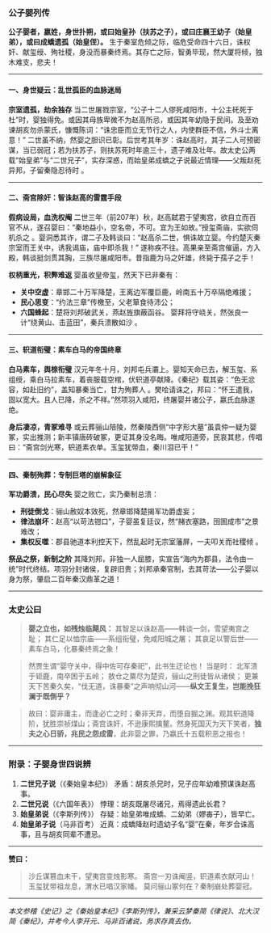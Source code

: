 ### **公子婴列传**

**公子婴者，嬴姓，身世扑朔，或曰始皇孙（扶苏之子），或曰庄襄王幼子（始皇弟），或曰成蟜遗孤（始皇侄）。** 生于秦室危倾之际，临危受命四十六日，诛权奸、献玺绶、殉社稷，身没而暴秦终焉。其存亡之际，智勇毕现，然大厦将倾，独木难支，悲夫！

------

#### **一、身世疑云：乱世孤臣的血脉迷局**

**宗室遗孤，劫余独存**
 当二世屠戮宗室，“公子十二人僇死咸阳市，十公主矺死于杜”时，婴独得免。或因其母族卑微不为赵高所忌，或因其年幼隐于民间。及至劝谏胡亥勿杀蒙氏，慷慨陈词：“诛忠臣而立无节行之人，内使群臣不信，外斗士离意！” 二世虽不纳，然婴之胆识已彰。后世考其年岁：诛赵高时，其子二人可预密谋，当已弱冠；若为扶苏子，则扶苏死时年逾三十，遗子难及壮年。故太史公两载“始皇弟”与“二世兄子”，实存深惑，而始皇弟成蟜之子说最近情理——父叛赵死异邦，子留秦隐忍待时 。

------

#### **二、斋宫除奸：智诛赵高的雷霆手段**

**假病设局，血洗权阉**
 二世三年（前207年）秋，赵高弑君于望夷宫，欲自立而百官不从，遂召婴曰：“秦地益小，空名帝，不可。宜为王如故。”授玺斋庙，实欲伺机杀之 。婴洞悉其诈，谓二子及韩谈曰：“赵高杀二世，惧诛故立婴。今约楚灭秦宗室而王关中，诱我谒庙，庙中即杀我！” 遂称疾不往。高果亲至斋宫催逼，方入殿，韩谈挺剑贯其胸，三族尽屠咸阳市。昔指鹿为马之奸雄，终毙于孺子之手！

**权柄重光，积弊难返**
 婴虽收皇帝玺，然天下已非秦有：

- **关中空虚**：章邯二十万军降楚，王离边军覆巨鹿，岭南五十万卒隔绝难援；
- **民心思变**：“约法三章”传檄至，父老箪食待沛公；
- **六国蜂起**：楚将刘邦破武关，燕赵旌旗蔽函谷。
   婴拜将守峣关，然张良一计“绕黄山、击蓝田”，秦兵溃散如沙 。

------

#### **三、轵道衔璧：素车白马的帝国终章**

**白马素车，舆榇衔璧**
 汉元年冬十月，刘邦屯兵灞上。婴知天命已去，解玉玺、系组绶，乘白马拉素车，着丧服载空棺，伏轵道亭献降。《秦纪》载其姿：“色无忿容，如赴旧约”，盖知暴秦当亡，甘为殉葬人 。樊哙请诛之，邦曰：“怀王遣我，固以宽大。且人已降，杀之不祥。”然项羽入咸阳，终屠婴并诸公子，嬴氏血脉遂绝。

**身后凄凉，青冢难寻**
 或云葬骊山陪陵，然秦陵西侧“中字形大墓”虽袁仲一疑为婴冢，实出推测；新丰镇唐砖破冢，更证其身没名晦。唯咸阳道旁，民哀其悲，传唱曰：“斋宫剑光寒，轵道素衣单。玉玺犹带血，秦川泪已干！”

------

#### **四、秦制殉葬：专制巨塔的崩解象征**

**军功爵溃，民心尽失**
 婴之败亡，实乃秦制总溃：

- **刑徒倒戈**：骊山赦奴本效死，然章邯降楚揭军功爵虚妄；
- **律法崩坏**：赵高“以苛法钳口”，子婴虽复廷议，然“赭衣塞路，囹圄成市”之景难改；
- **集权反噬**：郡县驰道本利控天下，然乱起时无宗室藩屏，一夫叩关而社稷倾 。

**祭品之祭，新制之阶**
 其降刘邦，非独一人屈膝，实宣告“海内为郡县，法令由一统”时代终结。项羽分封诸侯，复辟旧贵；刘邦承秦官制，去其苛法——公子婴以身为祭，肇启二百年秦汉鼎革之道！

------

### **太史公曰**

> **婴之立也，如残烛临飓风：**
>  其智足以诛赵高——韩谈一剑，雪望夷宫之耻；
>  其仁足以恤宗庙——系组衔璧，免咸阳城之屠；
>  其哀足以警后世——素车白马，化暴秦终焉之象！

> 然贾生谓“婴守关中，得中佐可存秦祀”，此书生迂论也！
>  当是时：
>  北军溃于钜鹿，南卒困于五岭；
>  敖仓之粟尽为楚资，骊山之刑徒皆从诸侯；
>  更兼天下苦秦久矣，“伐无道，诛暴秦”之声响彻山河——
>  ​**​纵文王复生，岂能挽狂澜于既倒乎？​**​

> 故曰：婴非庸主，而逢必亡之时；秦非天弃，而堕自掘之渊。观其轵道降阶，犹胜崇祯煤山；斋宫诛奸，不逊康熙擒鳌。然身死国灭为天下笑者，**独夫之心日骄，兆民之怨成雷**，此非婴之罪，乃嬴氏十五载积恶之报也！

------

### **附录：子婴身世四说辨**

1. **二世兄子说**（《秦始皇本纪》）
    矛盾：胡亥杀兄时，兄子应年幼难预谋诛赵高事。
2. **二世兄说**（《六国年表》）
    悖理：胡亥既屠尽诸兄，焉得遗此长君？
3. **始皇弟说**（《李斯列传》）
    存疑：始皇弟唯成蟜、二幼弟（嫪毐子），皆早亡。
4. **始皇弟子说**（马非百考）
    近真：成蟜降赵时遗幼子名“婴”在秦，年岁合诛高事，且与胡亥同辈不遭忌。

------

**赞曰：**

> 沙丘谋篡血未干，望夷宫变烛影寒。
>  斋宫一刃诛阉竖，轵道素衣献河山！
>  玉玺犹带祖龙息，渭水已唱汉家幡。
>  莫问骊山冢何在？秦制崩处葬婴冠。

------

*本文参稽《史记》之《秦始皇本纪》《李斯列传》，兼采云梦秦简《律说》、北大汉简《秦纪》，并考今人李开元、马非百诸说，务求存真去伪。*